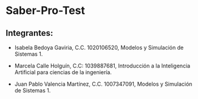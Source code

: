 # Saber-Pro-Test


## Integrantes:

- Isabela Bedoya Gaviria, C.C. 1020106520, Modelos y Simulación de Sistemas 1.

- Marcela Calle Holguín, C.C: 1039887681, Introducción a la Inteligencia Artificial para ciencias de la ingeniería.

- Juan Pablo Valencia Martínez, C.C. 1007347091, Modelos y Simulación de Sistemas 1.
